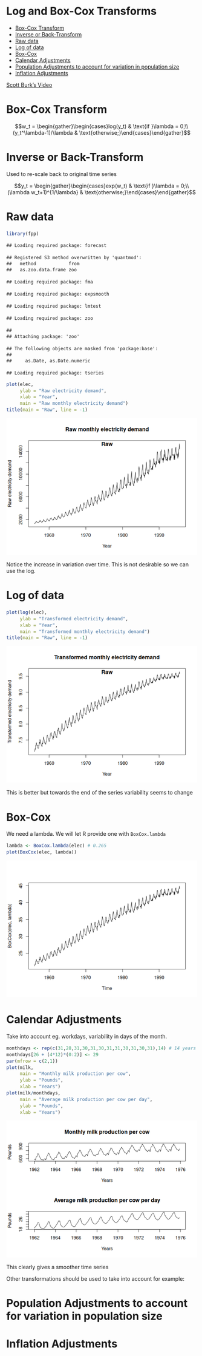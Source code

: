 Log and Box-Cox Transforms
================

- <a href="#box-cox-transform" id="toc-box-cox-transform">Box-Cox
  Transform</a>
- <a href="#inverse-or-back-transform"
  id="toc-inverse-or-back-transform">Inverse or Back-Transform</a>
- <a href="#raw-data" id="toc-raw-data">Raw data</a>
- <a href="#log-of-data" id="toc-log-of-data">Log of data</a>
- <a href="#box-cox" id="toc-box-cox">Box-Cox</a>
- <a href="#calendar-adjustments" id="toc-calendar-adjustments">Calendar
  Adjustments</a>
- <a
  href="#population-adjustments-to-account-for-variation-in-population-size"
  id="toc-population-adjustments-to-account-for-variation-in-population-size">Population
  Adjustments to account for variation in population size</a>
- <a href="#inflation-adjustments"
  id="toc-inflation-adjustments">Inflation Adjustments</a>

[Scott Burk’s
Video](https://www.youtube.com/watch?v=HzjolWoxjPI&list=PLX-TyAzMwGs-I3i5uiCin37VFMSy4c50F&index=4)

# Box-Cox Transform

$$w_t = \begin{gather}\begin{cases}log(y_t) & \text{if  }\lambda = 0;\\(y_t^\lambda-1)/\lambda & \text{otherwise;}\end{cases}\end{gather}$$

# Inverse or Back-Transform

Used to re-scale back to original time series

$$y_t = \begin{gather}\begin{cases}exp(w_t) & \text{if  }\lambda = 0;\\(\lambda w_t+1)^{1/\lambda} & \text{otherwise;}\end{cases}\end{gather}$$

# Raw data

``` r
library(fpp)
```

    ## Loading required package: forecast

    ## Registered S3 method overwritten by 'quantmod':
    ##   method            from
    ##   as.zoo.data.frame zoo

    ## Loading required package: fma

    ## Loading required package: expsmooth

    ## Loading required package: lmtest

    ## Loading required package: zoo

    ## 
    ## Attaching package: 'zoo'

    ## The following objects are masked from 'package:base':
    ## 
    ##     as.Date, as.Date.numeric

    ## Loading required package: tseries

``` r
plot(elec,
     ylab = "Raw electricity demand",
     xlab = "Year",
     main = "Raw monthly electricity demand")
title(main = "Raw", line = -1)
```

![](04Transformations_files/figure-gfm/unnamed-chunk-1-1.png)<!-- -->

Notice the increase in variation over time. This is not desirable so we
can use the log.

# Log of data

``` r
plot(log(elec),
     ylab = "Transformed electricity demand",
     xlab = "Year",
     main = "Transformed monthly electricity demand")
title(main = "Raw", line = -1)
```

![](04Transformations_files/figure-gfm/unnamed-chunk-2-1.png)<!-- -->

This is better but towards the end of the series variability seems to
change

# Box-Cox

We need a lambda. We will let R provide one with `BoxCox.lambda`

``` r
lambda <- BoxCox.lambda(elec) # 0.265
plot(BoxCox(elec, lambda))
```

![](04Transformations_files/figure-gfm/unnamed-chunk-3-1.png)<!-- -->

# Calendar Adjustments

Take into account eg. workdays, variability in days of the month.

``` r
monthdays <- rep(c(31,28,31,30,31,30,31,31,30,31,30,31),14) # 14 years of data
monthdays[26 + (4*12)*(0:2)] <- 29
par(mfrow = c(2,1))
plot(milk,
     main = "Monthly milk production per cow",
     ylab = "Pounds",
     xlab = "Years")
plot(milk/monthdays,
     main = "Average milk production per cow per day",
     ylab = "Pounds",
     xlab = "Years")
```

![](04Transformations_files/figure-gfm/unnamed-chunk-4-1.png)<!-- -->

This clearly gives a smoother time series

Other transformations should be used to take into account for example:

# Population Adjustments to account for variation in population size

# Inflation Adjustments
